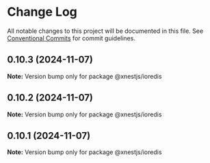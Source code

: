 # Change Log

All notable changes to this project will be documented in this file.
See [Conventional Commits](https://conventionalcommits.org) for commit guidelines.

## 0.10.3 (2024-11-07)

**Note:** Version bump only for package @xnestjs/ioredis





## 0.10.2 (2024-11-07)

**Note:** Version bump only for package @xnestjs/ioredis





## 0.10.1 (2024-11-07)

**Note:** Version bump only for package @xnestjs/ioredis
